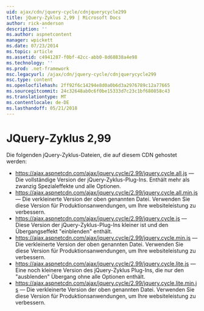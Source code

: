 ```yaml
---
uid: ajax/cdn/jquery-cycle/cdnjquerycycle299
title: jQuery-Zyklus 2,99 | Microsoft Docs
author: rick-anderson
description: ''
ms.author: aspnetcontent
manager: wpickett
ms.date: 07/23/2014
ms.topic: article
ms.assetid: c4941287-f0bf-42cc-abb0-8d68838a4e98
ms.technology: ''
ms.prod: .net-framework
msc.legacyurl: /ajax/cdn/jquery-cycle/cdnjquerycycle299
msc.type: content
ms.openlocfilehash: 2ff92f6c14294e8d0a0b6d3a2976789c12a77665
ms.sourcegitcommit: 24c32648ab0c6f0be15333d7c23c1bf680858c43
ms.translationtype: MT
ms.contentlocale: de-DE
ms.lasthandoff: 05/21/2018
---
```

<a name="jquery-cycle-299"></a>JQuery-Zyklus 2,99
====================
Die folgenden jQuery-Zyklus-Dateien, die auf diesem CDN gehostet werden:

- https://ajax.aspnetcdn.com/ajax/jquery.cycle/2.99/jquery.cycle.all.js &mdash; Die vollständige Version der jQuery-Zyklus-Plug-Ins. Enthält mehr als zwanzig Spezialeffekte und alle Optionen.
- https://ajax.aspnetcdn.com/ajax/jquery.cycle/2.99/jquery.cycle.all.min.js &mdash; Die verkleinerte Version der oben genannten Datei. Verwenden Sie diese Version für Produktionsanwendungen, um Ihre websiteleistung zu verbessern.
- https://ajax.aspnetcdn.com/ajax/jquery.cycle/2.99/jquery.cycle.js &mdash; Diese Version der jQuery-Zyklus-Plug-Ins kleiner ist und den Übergangseffekt "einblenden" enthält.
- https://ajax.aspnetcdn.com/ajax/jquery.cycle/2.99/jquery.cycle.min.js &mdash; Die verkleinerte Version der oben genannten Datei. Verwenden Sie diese Version für Produktionsanwendungen, um Ihre websiteleistung zu verbessern.
- https://ajax.aspnetcdn.com/ajax/jquery.cycle/2.99/jquery.cycle.lite.js &mdash; Eine noch kleinere Version des jQuery-Zyklus Plug-Ins, die nur den "ausblenden" Übergang ohne alle Optionen enthält.
- https://ajax.aspnetcdn.com/ajax/jquery.cycle/2.99/jquery.cycle.lite.min.js &mdash; Die verkleinerte Version der oben genannten Datei. Verwenden Sie diese Version für Produktionsanwendungen, um Ihre websiteleistung zu verbessern.
